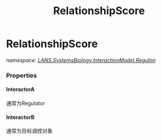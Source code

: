 ﻿---
title: RelationshipScore
---

# RelationshipScore
_namespace: [LANS.SystemsBiology.InteractionModel.Regulon](N-LANS.SystemsBiology.InteractionModel.Regulon.html)_






### Properties

#### InteractorA
通常为Regulator
#### InteractorB
通常为目标调控对象
